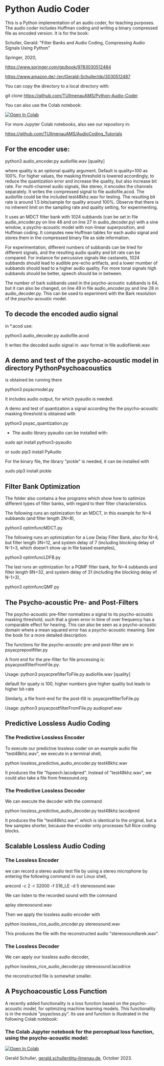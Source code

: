 # Python Audio Coder 

This is a Python implementation of an audio coder, for teaching purposes. 
The audio coder includes Huffman coding and writing a binary compressed file
as encoded version.
It is for the book:

Schuller, Gerald: 
"Filter Banks and Audio Coding, Compressing Audio Signals Using Python"

Springer, 2020,

https://www.springer.com/gp/book/9783030512484

https://www.amazon.de/-/en/Gerald-Schuller/dp/3030512487

You can copy the directory to a local directory with:

git clone https://github.com/TUIlmenauAMS/Python-Audio-Coder

You can also use the Colab notebook:

[![Open In Colab](https://colab.research.google.com/assets/colab-badge.svg)](https://colab.research.google.com/github/TUIlmenauAMS/Python-Audio-Coder/blob/master/pythonAudioCoderExamples.ipynb)

For more Jupyter Colab notebooks, also see our repository in:

https://github.com/TUIlmenauAMS/AudioCoding_Tutorials

## For the encoder use: 

python3 audio_encoder.py audiofile.wav [quality]

where quality is an optional quality argument.
Default is quality=100 as 100%. For higher values, the masking threshold is lowered accordingly, 
to reduce the quantization error and increase the quality, but also increase bit rate.
For multi-channel audio signals, like stereo, it encodes the channels separately. 
It writes the compressed signal to file audiofile.acod.
The audiofile could be the included test48khz.wav for testing.
The resulting bit rate is around 1.5 bits/sample for quality around 100%.
Observe that there is no inherent limit on the sampling rate and quality setting, for experimenting.

It uses an MDCT filter bank with 1024 subbands (can be set in file audio_encoder.py on line 48 and on line 27 in audio_decoder.py) with a sine window, a psycho-acoustic model with non-linear superposition, and Huffman coding. It computes new Huffman tables for each audio signal and stores them in the compressed binary file as side information.

For experimentation, different numbers of subbands can be tried for different signals, and the resulting audio quality and bit rate can be compared. For instance for percussive signals like castanets, 1024 subbands should lead to audible pre-echo artifacts, and a lower mumber of subbands should lead to a higher audio quality. For more tonal signals high subbands should be better, speech should be in between.

The number of bark subbands used in the psycho-acoustic subbands is 64, but it can also be changed, on line 49 in file audio_encoder.py and line 28 in audio_decoder.py. This can be used to experiment with the Bark resolution of the psycho-acoustic model.


## To decode the encoded audio signal 
in *.acod use: 

python3 audio_decoder.py audiofile.acod

It writes the decoded audio signal in .wav format in file audiofilerek.wav

## A demo and test of the psycho-acoustic model in directory PythonPsychoacoustics 
is obtained be running there

python3 psyacmodel.py

It includes audio output, for which pyaudio is needed.

A demo and test of quantization a signal according the the psycho-acoustic masking threshold is
obtained with

python3 psyac_quantization.py

* The audio library pyaudio can be installed with:

sudo apt install python3-pyaudio 

or
sudo pip3 install PyAudio

For the binary file, the library "pickle" is needed, it can be installed with

sudo pip3 install pickle 

## Filter Bank Optimization

The folder also contains a few programs which show how to optimize different types of filter banks, with regard to their filter characteristics.

The following runs an optimization for an MDCT, in this example for N=4 subbands (and filter length 2N=8),

python3 optimfuncMDCT.py

The following runs an optimization for a Low Delay Filter Bank, also for N=4, but filter length 3N=12, and system delay of 7 (including blocking delay of N-1=3, which doesn't show up in file based examples),

python3 optimfuncLDFB.py

The last runs an optimization for a PQMF filter bank, for N=4 subbands and filter length 8N=32, and system delay of 31 (including the blocking delay of N-1=3),

python3 optimfuncQMF.py

## The Psycho-acoustic Pre- and Post-Filters

The psycho-acoustic pre-filter normalizes a signal to its psycho-acoustic masking threshold, such that a given error in time of over frequency has a comparable effect for hearing. This can also be seen as a psycho-acoustic domain where a mean squared error has a psycho-acoustic meaning. See the book for a more detailed description.

The functions for the psycho-acoustic pre-and post-filter are in psyacprepostfilter.py

A front end for the pre-filter for file processing is: psyacpostfilterFromFile.py.

Usage: python3 psyacprefilterToFile.py audiofile.wav [quality]

default for quaity is 100, higher numbers give higher quality but leads to higher bit-rate

Similarly, a file front-end for the post-filt is: psyacprefilterToFile.py

Usage: python3 psyacpostfilterFromFile.py audiopref.wav


## Predictive Lossless Audio Coding
### The Predictive Lossless Encoder
To execute our predictive lossless coder on an example audio file "test48khz.wav", we execute in a terminal shell,

python lossless_predictive_audio_encoder.py test48khz.wav

It produces the file "fspeech.lacodpred". Instead of "test48khz.wav", we could also take a file from
freesound.org.

### The Predictive Lossless Decoder

We can execute the decoder with the command

python lossless_predictive_audio_decoder.py test48khz.lacodpred

It produces the file "test48khz.wav", which is identical to the original, but a few
samples shorter, because the encoder only processes full Rice coding blocks.

## Scalable Lossless Audio Coding
### The Lossless Encoder
we can record a stereo audio test file by using a stereo microphone by
entering the following command in our Linux shell,

arecord -c 2 -r 32000 -f S16_LE -d 5 stereosound.wav

We can listen to the recorded sound with the command

aplay stereosound.wav

Then we apply the lossless audio encoder with

python lossless_rice_audio_encoder.py stereosound.wav

This produces the file with the reconstructed audio "stereosoundlarek.wav".

### The Lossless Decoder

We can apply our lossless audio decoder,

python lossless_rice_audio_decoder.py stereosound.lacodrice

the reconstructed file is somewhat smaller.
## A Psychoacoustic Loss Function
A recently added functionality is a loss function based on the psycho-acoustic model, for optimizing machine learning models. This functionality is in the module "psyacloss.py".
Its use and function is illustrated in the following Colab notebook:

### The Colab Jupyter notebook for the perceptual loss function, using the psycho-acoustic model:
[![Open In Colab](https://colab.research.google.com/assets/colab-badge.svg)](https://colab.research.google.com/github/TUIlmenauAMS/PsychoacousticLoss/blob/main/psyacLoss.ipynb)

Gerald Schuller, gerald.schuller@tu-ilmenau.de, October 2023.

